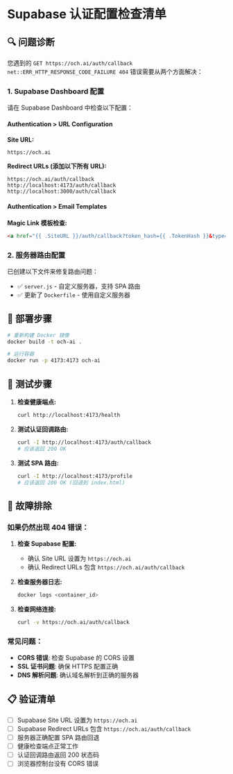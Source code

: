 # Supabase 认证配置检查清单

## 🔍 问题诊断

您遇到的 `GET https://och.ai/auth/callback net::ERR_HTTP_RESPONSE_CODE_FAILURE 404` 错误需要从两个方面解决：

### 1. Supabase Dashboard 配置

请在 Supabase Dashboard 中检查以下配置：

#### Authentication > URL Configuration

**Site URL:**
```
https://och.ai
```

**Redirect URLs (添加以下所有 URL):**
```
https://och.ai/auth/callback
http://localhost:4173/auth/callback
http://localhost:3000/auth/callback
```

#### Authentication > Email Templates

**Magic Link 模板检查:**
```html
<a href="{{ .SiteURL }}/auth/callback?token_hash={{ .TokenHash }}&type=magiclink">确认登录</a>
```

### 2. 服务器路由配置

已创建以下文件来修复路由问题：

- ✅ `server.js` - 自定义服务器，支持 SPA 路由
- ✅ 更新了 `Dockerfile` - 使用自定义服务器

## 🚀 部署步骤

```bash
# 重新构建 Docker 镜像
docker build -t och-ai .

# 运行容器
docker run -p 4173:4173 och-ai
```

## 🧪 测试步骤

1. **检查健康端点:**
   ```bash
   curl http://localhost:4173/health
   ```

2. **测试认证回调路由:**
   ```bash
   curl -I http://localhost:4173/auth/callback
   # 应该返回 200 OK
   ```

3. **测试 SPA 路由:**
   ```bash
   curl -I http://localhost:4173/profile
   # 应该返回 200 OK (回退到 index.html)
   ```

## 🔧 故障排除

### 如果仍然出现 404 错误：

1. **检查 Supabase 配置:**
   - 确认 Site URL 设置为 `https://och.ai`
   - 确认 Redirect URLs 包含 `https://och.ai/auth/callback`

2. **检查服务器日志:**
   ```bash
   docker logs <container_id>
   ```

3. **检查网络连接:**
   ```bash
   curl -v https://och.ai/auth/callback
   ```

### 常见问题：

- **CORS 错误**: 检查 Supabase 的 CORS 设置
- **SSL 证书问题**: 确保 HTTPS 配置正确
- **DNS 解析问题**: 确认域名解析到正确的服务器

## 📋 验证清单

- [ ] Supabase Site URL 设置为 `https://och.ai`
- [ ] Supabase Redirect URLs 包含 `https://och.ai/auth/callback`
- [ ] 服务器正确配置 SPA 路由回退
- [ ] 健康检查端点正常工作
- [ ] 认证回调路由返回 200 状态码
- [ ] 浏览器控制台没有 CORS 错误
